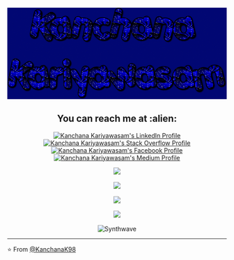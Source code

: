 
<p align="center">
  <img src="https://github.com/KanchanaK98/KanchanaK98/blob/main/git-gif.gif" alt="animated-banner">
</p>
  
<h2 align="center">You can reach me at :alien:</h2>

<p align="center">
  
  <a href="https://www.linkedin.com/in/kanchana-kariyawasam-b069b21aa">
    <img src="https://www.vectorlogo.zone/logos/linkedin/linkedin-icon.svg" alt="Kanchana Kariyawasam's LinkedIn Profile" height="30" width="30">
  </a>

  <a href="https://stackoverflow.com/users/14951084/kanchana-kariyawasam?tab=profile">
    <img src="https://www.vectorlogo.zone/logos/stackoverflow/stackoverflow-icon.svg" alt="Kanchana Kariyawasam's Stack Overflow Profile" height="30" width="30">
  </a>

  <a href="https://www.facebook.com/kanchana.kariyawasam.9/">
    <img src="https://i1.wp.com/www.ccf.org.ph/wp-content/uploads/2020/06/fb-logo.png?fit=259%2C194&ssl=1" alt="Kanchana Kariyawasam's Facebook Profile" height="30" width="30">
  </a>


  <a href="https://medium.com/@kanchanakariyawasam98">
    <img src="https://www.vectorlogo.zone/logos/medium/medium-tile.svg" alt="Kanchana Kariyawasam's Medium Profile" height="30" width="30">
  </a>
  
 
</p>

<!-- <h4 align="center">Top langs :tongue:</h4>

<p align="center"><img src="https://github-readme-stats.vercel.app/api/top-langs/?username=KanchanaK98&langs_count=10&theme=tokyonight&layout=compact" alt="Kanchana :: Top Langs" /></p>


<h4 align="center">Profile stats :musical_keyboard:</h4>

 <p align="center"><img src="https://github-readme-stats.vercel.app/api?username=KanchanaK98&show_icons=true&theme=synthwave&count_private=true" alt="Kanchana :: Profile Stats" /></p> 
[![Kanchana's GitHub stats](https://github-readme-stats.vercel.app/api?username=KanchanaK98)](https://github.com/anuraghazra/github-readme-stats) -->

<p align="center"><img src="http://github-profile-summary-cards.vercel.app/api/cards/profile-details?username=KanchanaK98&theme=gruvbox"/></p>
<p align="center"><img src="http://github-profile-summary-cards.vercel.app/api/cards/repos-per-language?username=KanchanaK98&theme=gruvbox"/></p>
<p align="center"><img src="http://github-profile-summary-cards.vercel.app/api/cards/most-commit-language?username=KanchanaK98&theme=gruvbox"/></p>
<p align="center"><img src="https://github-readme-stats.vercel.app/api?username=KanchanaK98"/></p>

<!-- ![](http://github-profile-summary-cards.vercel.app/api/cards/profile-details?username=KanchanaK98&theme=gruvbox)
![](http://github-profile-summary-cards.vercel.app/api/cards/repos-per-language?username=KanchanaK98&theme=gruvbox)
![](http://github-profile-summary-cards.vercel.app/api/cards/most-commit-language?username=KanchanaK98&theme=gruvbox)
![](http://github-profile-summary-cards.vercel.app/api/cards/stats?username=KanchanaK98&theme=gruvbox) -->

<p align="center"><img src="https://thumbs.gfycat.com/GoodnaturedFondGaur-size_restricted.gif" alt="Synthwave" height="300" width="500"></p>


---

⭐️ From [@KanchanaK98](https://github.com/KanchanaK98)
